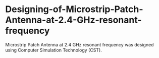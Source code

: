 # Designing-of-Microstrip-Patch-Antenna-at-2.4-GHz-resonant-frequency
Microstrip Patch Antenna at 2.4 GHz resonant frequency was designed using Computer Simulation Technology (CST).
